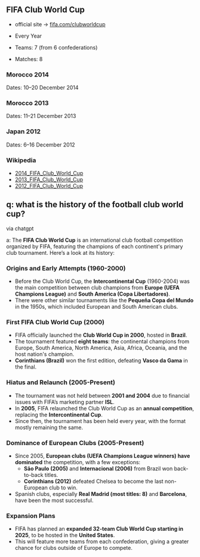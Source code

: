 
## FIFA Club World Cup

- official site -> [fifa.com/clubworldcup](http://www.fifa.com/clubworldcup)

- Every Year
- Teams: 7 (from 6 confederations)
- Matches: 8

### Morocco 2014

Dates: 10–20 December 2014

### Morocco 2013

Dates: 11–21 December 2013

###  Japan 2012

Dates: 6–16 December 2012


### Wikipedia

- [2014_FIFA_Club_World_Cup](http://en.wikipedia.org/wiki/2014_FIFA_Club_World_Cup)
- [2013_FIFA_Club_World_Cup](http://en.wikipedia.org/wiki/2013_FIFA_Club_World_Cup)
- [2012_FIFA_Club_World_Cup](http://en.wikipedia.org/wiki/2012_FIFA_Club_World_Cup)




## q: what is the history of the football club world cup?

via chatgpt 

a: The **FIFA Club World Cup** is an international club football competition organized by FIFA, featuring the champions of each continent's primary club tournament. Here’s a look at its history:

### **Origins and Early Attempts (1960-2000)**
- Before the Club World Cup, the **Intercontinental Cup** (1960-2004) was the main competition between club champions from **Europe (UEFA Champions League)** and **South America (Copa Libertadores)**.
- There were other similar tournaments like the **Pequeña Copa del Mundo** in the 1950s, which included European and South American clubs.

### **First FIFA Club World Cup (2000)**
- FIFA officially launched the **Club World Cup in 2000**, hosted in **Brazil**.
- The tournament featured **eight teams**: the continental champions from Europe, South America, North America, Asia, Africa, Oceania, and the host nation's champion.
- **Corinthians (Brazil)** won the first edition, defeating **Vasco da Gama** in the final.

### **Hiatus and Relaunch (2005-Present)**
- The tournament was not held between **2001 and 2004** due to financial issues with FIFA’s marketing partner **ISL**.
- In **2005**, FIFA relaunched the Club World Cup as an **annual competition**, replacing the **Intercontinental Cup**.
- Since then, the tournament has been held every year, with the format mostly remaining the same.

### **Dominance of European Clubs (2005-Present)**
- Since 2005, **European clubs (UEFA Champions League winners) have dominated** the competition, with a few exceptions:
  - **São Paulo (2005)** and **Internacional (2006)** from Brazil won back-to-back titles.
  - **Corinthians (2012)** defeated Chelsea to become the last non-European club to win.
- Spanish clubs, especially **Real Madrid (most titles: 8)** and **Barcelona**, have been the most successful.

### **Expansion Plans**
- FIFA has planned an **expanded 32-team Club World Cup starting in 2025**, to be hosted in the **United States**.
- This will feature more teams from each confederation, giving a greater chance for clubs outside of Europe to compete.
